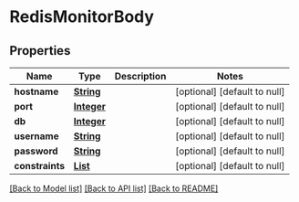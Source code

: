 # RedisMonitorBody
## Properties

Name | Type | Description | Notes
------------ | ------------- | ------------- | -------------
**hostname** | [**String**](string.md) |  | [optional] [default to null]
**port** | [**Integer**](integer.md) |  | [optional] [default to null]
**db** | [**Integer**](integer.md) |  | [optional] [default to null]
**username** | [**String**](string.md) |  | [optional] [default to null]
**password** | [**String**](string.md) |  | [optional] [default to null]
**constraints** | [**List**](FieldConstraint.md) |  | [optional] [default to null]

[[Back to Model list]](../README.md#documentation-for-models) [[Back to API list]](../README.md#documentation-for-api-endpoints) [[Back to README]](../README.md)

